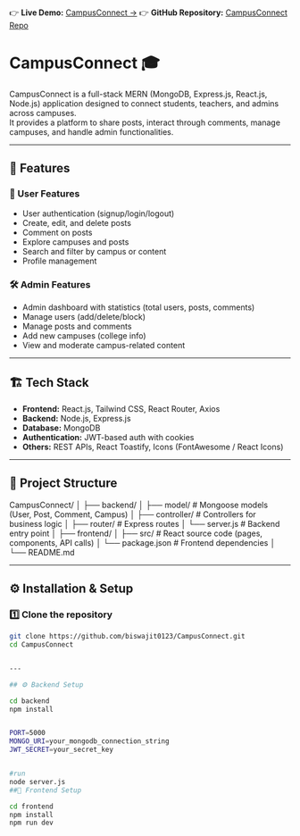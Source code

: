 
👉 **Live Demo:** [CampusConnect ->](https://campusconnect-endu.onrender.com)
👉 **GitHub Repository:** [CampusConnect Repo](https://github.com/biswajit0123/CampusConnect.git)


# CampusConnect 🎓

CampusConnect is a full-stack MERN (MongoDB, Express.js, React.js, Node.js) application designed to connect students, teachers, and admins across campuses.  
It provides a platform to share posts, interact through comments, manage campuses, and handle admin functionalities.

---

## 🚀 Features

### 👥 User Features
- User authentication (signup/login/logout)
- Create, edit, and delete posts
- Comment on posts
- Explore campuses and posts
- Search and filter by campus or content
- Profile management

### 🛠️ Admin Features
- Admin dashboard with statistics (total users, posts, comments)
- Manage users (add/delete/block)
- Manage posts and comments
- Add new campuses (college info)
- View and moderate campus-related content

---

## 🏗️ Tech Stack

- **Frontend:** React.js, Tailwind CSS, React Router, Axios  
- **Backend:** Node.js, Express.js  
- **Database:** MongoDB  
- **Authentication:** JWT-based auth with cookies  
- **Others:** REST APIs, React Toastify, Icons (FontAwesome / React Icons)

---

## 📂 Project Structure

CampusConnect/
│
├── backend/
│ ├── model/ # Mongoose models (User, Post, Comment, Campus)
│ ├── controller/ # Controllers for business logic
│ ├── router/ # Express routes
│ └── server.js # Backend entry point
│
├── frontend/
│ ├── src/ # React source code (pages, components, API calls)
│ └── package.json # Frontend dependencies
│
└── README.md



---

## ⚙️ Installation & Setup

### 1️⃣ Clone the repository
```bash
git clone https://github.com/biswajit0123/CampusConnect.git
cd CampusConnect


---

## ⚙️ Backend Setup

cd backend
npm install


PORT=5000
MONGO_URI=your_mongodb_connection_string
JWT_SECRET=your_secret_key


#run
node server.js
##🎨 Frontend Setup

cd frontend
npm install
npm run dev